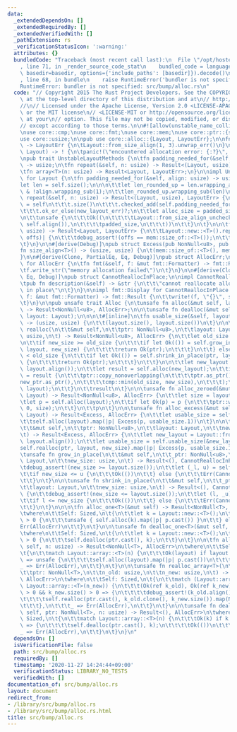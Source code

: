 ```yaml
---
data:
  _extendedDependsOn: []
  _extendedRequiredBy: []
  _extendedVerifiedWith: []
  _pathExtension: rs
  _verificationStatusIcon: ':warning:'
  attributes: {}
  bundledCode: "Traceback (most recent call last):\n  File \"/opt/hostedtoolcache/Python/3.9.1/x64/lib/python3.9/site-packages/onlinejudge_verify/documentation/build.py\"\
    , line 71, in _render_source_code_stat\n    bundled_code = language.bundle(stat.path,\
    \ basedir=basedir, options={'include_paths': [basedir]}).decode()\n  File \"/opt/hostedtoolcache/Python/3.9.1/x64/lib/python3.9/site-packages/onlinejudge_verify/languages/user_defined.py\"\
    , line 68, in bundle\n    raise RuntimeError('bundler is not specified: {}'.format(path.as_posix()))\n\
    RuntimeError: bundler is not specified: src/bump/alloc.rs\n"
  code: "// Copyright 2015 The Rust Project Developers. See the COPYRIGHT\n// file\
    \ at the top-level directory of this distribution and at\n// http://rust-lang.org/COPYRIGHT.\n\
    //\n// Licensed under the Apache License, Version 2.0 <LICENSE-APACHE or\n// http://www.apache.org/licenses/LICENSE-2.0>\
    \ or the MIT license\n// <LICENSE-MIT or http://opensource.org/licenses/MIT>,\
    \ at your\n// option. This file may not be copied, modified, or distributed\n\
    // except according to those terms.\n\n#![allow(unstable_name_collisions)]\n#![allow(dead_code)]\n\
    \nuse core::cmp;\nuse core::fmt;\nuse core::mem;\nuse core::ptr::{self, NonNull};\n\
    use core::usize;\n\npub use core::alloc::{Layout, LayoutErr};\n\nfn new_layout_err()\
    \ -> LayoutErr {\n\tLayout::from_size_align(1, 3).unwrap_err()\n}\n\npub fn handle_alloc_error(layout:\
    \ Layout) -> ! {\n\tpanic!(\"encountered allocation error: {:?}\", layout)\n}\n\
    \npub trait UnstableLayoutMethods {\n\tfn padding_needed_for(&self, align: usize)\
    \ -> usize;\n\tfn repeat(&self, n: usize) -> Result<(Layout, usize), LayoutErr>;\n\
    \tfn array<T>(n: usize) -> Result<Layout, LayoutErr>;\n}\n\nimpl UnstableLayoutMethods\
    \ for Layout {\n\tfn padding_needed_for(&self, align: usize) -> usize {\n\t\t\
    let len = self.size();\n\n\n\t\tlet len_rounded_up = len.wrapping_add(align).wrapping_sub(1)\
    \ & !align.wrapping_sub(1);\n\t\tlen_rounded_up.wrapping_sub(len)\n\t}\n\n\tfn\
    \ repeat(&self, n: usize) -> Result<(Layout, usize), LayoutErr> {\n\t\tlet padded_size\
    \ = self\n\t\t\t.size()\n\t\t\t.checked_add(self.padding_needed_for(self.align()))\n\
    \t\t\t.ok_or_else(new_layout_err)?;\n\t\tlet alloc_size = padded_size.checked_mul(n).ok_or_else(new_layout_err)?;\n\
    \n\t\tunsafe {\n\t\t\tOk((\n\t\t\t\tLayout::from_size_align_unchecked(alloc_size,\
    \ self.align()),\n\t\t\t\tpadded_size,\n\t\t\t))\n\t\t}\n\t}\n\n\tfn array<T>(n:\
    \ usize) -> Result<Layout, LayoutErr> {\n\t\tLayout::new::<T>().repeat(n).map(|(k,\
    \ offs)| {\n\t\t\tdebug_assert!(offs == mem::size_of::<T>());\n\t\t\tk\n\t\t})\n\
    \t}\n}\n\n#[derive(Debug)]\npub struct Excess(pub NonNull<u8>, pub usize);\n\n\
    fn size_align<T>() -> (usize, usize) {\n\t(mem::size_of::<T>(), mem::align_of::<T>())\n\
    }\n\n#[derive(Clone, PartialEq, Eq, Debug)]\npub struct AllocErr;\n\nimpl fmt::Display\
    \ for AllocErr {\n\tfn fmt(&self, f: &mut fmt::Formatter) -> fmt::Result {\n\t\
    \tf.write_str(\"memory allocation failed\")\n\t}\n}\n\n#[derive(Clone, PartialEq,\
    \ Eq, Debug)]\npub struct CannotReallocInPlace;\n\nimpl CannotReallocInPlace {\n\
    \tpub fn description(&self) -> &str {\n\t\t\"cannot reallocate allocator's memory\
    \ in place\"\n\t}\n}\n\nimpl fmt::Display for CannotReallocInPlace {\n\tfn fmt(&self,\
    \ f: &mut fmt::Formatter) -> fmt::Result {\n\t\twrite!(f, \"{}\", self.description())\n\
    \t}\n}\n\npub unsafe trait Alloc {\n\tunsafe fn alloc(&mut self, layout: Layout)\
    \ -> Result<NonNull<u8>, AllocErr>;\n\n\tunsafe fn dealloc(&mut self, ptr: NonNull<u8>,\
    \ layout: Layout);\n\n\n\t#[inline]\n\tfn usable_size(&self, layout: &Layout)\
    \ -> (usize, usize) {\n\t\t(layout.size(), layout.size())\n\t}\n\n\n\tunsafe fn\
    \ realloc(\n\t\t&mut self,\n\t\tptr: NonNull<u8>,\n\t\tlayout: Layout,\n\t\tnew_size:\
    \ usize,\n\t) -> Result<NonNull<u8>, AllocErr> {\n\t\tlet old_size = layout.size();\n\
    \n\t\tif new_size >= old_size {\n\t\t\tif let Ok(()) = self.grow_in_place(ptr,\
    \ layout, new_size) {\n\t\t\t\treturn Ok(ptr);\n\t\t\t}\n\t\t} else if new_size\
    \ < old_size {\n\t\t\tif let Ok(()) = self.shrink_in_place(ptr, layout, new_size)\
    \ {\n\t\t\t\treturn Ok(ptr);\n\t\t\t}\n\t\t}\n\n\t\tlet new_layout = Layout::from_size_align_unchecked(new_size,\
    \ layout.align());\n\t\tlet result = self.alloc(new_layout);\n\t\tif let Ok(new_ptr)\
    \ = result {\n\t\t\tptr::copy_nonoverlapping(\n\t\t\t\tptr.as_ptr(),\n\t\t\t\t\
    new_ptr.as_ptr(),\n\t\t\t\tcmp::min(old_size, new_size),\n\t\t\t);\n\t\t\tself.dealloc(ptr,\
    \ layout);\n\t\t}\n\t\tresult\n\t}\n\n\tunsafe fn alloc_zeroed(&mut self, layout:\
    \ Layout) -> Result<NonNull<u8>, AllocErr> {\n\t\tlet size = layout.size();\n\t\
    \tlet p = self.alloc(layout);\n\t\tif let Ok(p) = p {\n\t\t\tptr::write_bytes(p.as_ptr(),\
    \ 0, size);\n\t\t}\n\t\tp\n\t}\n\n\tunsafe fn alloc_excess(&mut self, layout:\
    \ Layout) -> Result<Excess, AllocErr> {\n\t\tlet usable_size = self.usable_size(&layout);\n\
    \t\tself.alloc(layout).map(|p| Excess(p, usable_size.1))\n\t}\n\n\tunsafe fn realloc_excess(\n\
    \t\t&mut self,\n\t\tptr: NonNull<u8>,\n\t\tlayout: Layout,\n\t\tnew_size: usize,\n\
    \t) -> Result<Excess, AllocErr> {\n\t\tlet new_layout = Layout::from_size_align_unchecked(new_size,\
    \ layout.align());\n\t\tlet usable_size = self.usable_size(&new_layout);\n\t\t\
    self.realloc(ptr, layout, new_size).map(|p| Excess(p, usable_size.1))\n\t}\n\n\
    \tunsafe fn grow_in_place(\n\t\t&mut self,\n\t\t_ptr: NonNull<u8>,\n\t\tlayout:\
    \ Layout,\n\t\tnew_size: usize,\n\t) -> Result<(), CannotReallocInPlace> {\n\t\
    \tdebug_assert!(new_size >= layout.size());\n\t\tlet (_l, u) = self.usable_size(&layout);\n\
    \t\tif new_size <= u {\n\t\t\tOk(())\n\t\t} else {\n\t\t\tErr(CannotReallocInPlace)\n\
    \t\t}\n\t}\n\n\tunsafe fn shrink_in_place(\n\t\t&mut self,\n\t\t_ptr: NonNull<u8>,\n\
    \t\tlayout: Layout,\n\t\tnew_size: usize,\n\t) -> Result<(), CannotReallocInPlace>\
    \ {\n\t\tdebug_assert!(new_size <= layout.size());\n\t\tlet (l, _u) = self.usable_size(&layout);\n\
    \t\tif l <= new_size {\n\t\t\tOk(())\n\t\t} else {\n\t\t\tErr(CannotReallocInPlace)\n\
    \t\t}\n\t}\n\n\n\tfn alloc_one<T>(&mut self) -> Result<NonNull<T>, AllocErr>\n\
    \twhere\n\t\tSelf: Sized,\n\t{\n\t\tlet k = Layout::new::<T>();\n\t\tif k.size()\
    \ > 0 {\n\t\t\tunsafe { self.alloc(k).map(|p| p.cast()) }\n\t\t} else {\n\t\t\t\
    Err(AllocErr)\n\t\t}\n\t}\n\n\tunsafe fn dealloc_one<T>(&mut self, ptr: NonNull<T>)\n\
    \twhere\n\t\tSelf: Sized,\n\t{\n\t\tlet k = Layout::new::<T>();\n\t\tif k.size()\
    \ > 0 {\n\t\t\tself.dealloc(ptr.cast(), k);\n\t\t}\n\t}\n\n\tfn alloc_array<T>(&mut\
    \ self, n: usize) -> Result<NonNull<T>, AllocErr>\n\twhere\n\t\tSelf: Sized,\n\
    \t{\n\t\tmatch Layout::array::<T>(n) {\n\t\t\tOk(layout) if layout.size() > 0\
    \ => unsafe {\n\t\t\t\tself.alloc(layout).map(|p| p.cast())\n\t\t\t},\n\t\t\t\
    _ => Err(AllocErr),\n\t\t}\n\t}\n\n\tunsafe fn realloc_array<T>(\n\t\t&mut self,\n\
    \t\tptr: NonNull<T>,\n\t\tn_old: usize,\n\t\tn_new: usize,\n\t) -> Result<NonNull<T>,\
    \ AllocErr>\n\twhere\n\t\tSelf: Sized,\n\t{\n\t\tmatch (Layout::array::<T>(n_old),\
    \ Layout::array::<T>(n_new)) {\n\t\t\t(Ok(ref k_old), Ok(ref k_new)) if k_old.size()\
    \ > 0 && k_new.size() > 0 => {\n\t\t\t\tdebug_assert!(k_old.align() == k_new.align());\n\
    \t\t\t\tself.realloc(ptr.cast(), k_old.clone(), k_new.size()).map(NonNull::cast)\n\
    \t\t\t},\n\t\t\t_ => Err(AllocErr),\n\t\t}\n\t}\n\n\tunsafe fn dealloc_array<T>(&mut\
    \ self, ptr: NonNull<T>, n: usize) -> Result<(), AllocErr>\n\twhere\n\t\tSelf:\
    \ Sized,\n\t{\n\t\tmatch Layout::array::<T>(n) {\n\t\t\tOk(k) if k.size() > 0\
    \ => {\n\t\t\t\tself.dealloc(ptr.cast(), k);\n\t\t\t\tOk(())\n\t\t\t},\n\t\t\t\
    _ => Err(AllocErr),\n\t\t}\n\t}\n}\n"
  dependsOn: []
  isVerificationFile: false
  path: src/bump/alloc.rs
  requiredBy: []
  timestamp: '2020-11-27 14:24:44+09:00'
  verificationStatus: LIBRARY_NO_TESTS
  verifiedWith: []
documentation_of: src/bump/alloc.rs
layout: document
redirect_from:
- /library/src/bump/alloc.rs
- /library/src/bump/alloc.rs.html
title: src/bump/alloc.rs
---
```


